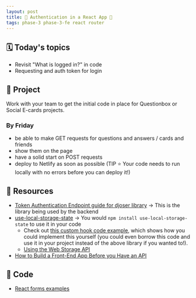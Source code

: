 ```yaml
---
layout: post
title: 🦊 Authentication in a React App 🦊
tags: phase-3 phase-3-fe react router
---
```


## 🗓️ Today's topics

- Revisit "What is logged in?" in code
- Requesting and auth token for login

## 🎯 Project

Work with your team to get the initial code in place for Questionbox or Social E-cards projects.

### By Friday

- be able to make GET requests for questions and answers / cards and friends
- show them on the page
- have a solid start on POST requests
- deploy to Netlify as soon as possible (TIP ⭐ Your code needs to run locally with no errors before you can deploy it!)

## 🔖 Resources

- [Token Authentication Endpoint guide for djoser library](https://djoser.readthedocs.io/en/latest/token_endpoints.html) -> This is the library being used by the backend
- [use-local-storage-state](https://github.com/astoilkov/use-local-storage-state) -> You would `npm install use-local-storage-state` to use it in your code
  - Check out [this custom hook code example](https://usehooks.com/useLocalStorage/), which shows how you could implement this yourself (you could even borrow this code and use it in your project instead of the above library if you wanted to!).
  - [Using the Web Storage API](https://developer.mozilla.org/en-US/docs/Web/API/Web_Storage_API/Using_the_Web_Storage_API)
- [How to Build a Front-End App Before you Have an API](https://dev.to/momentum/how-to-build-a-front-end-app-before-you-have-an-api-3ai3)

## 🦉 Code

- [React forms examples](https://github.com/Momentum-Team-10/example-react-forms)

